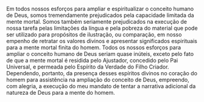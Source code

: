 ﻿Em todos nossos esforços para ampliar e espiritualizar o conceito humano de Deus, somos tremendamente prejudicados pela capacidade limitada da mente mortal. Somos também seriamente prejudicados na execução de nossa tarefa pelas limitações da língua e pela pobreza do material que pode ser utilizado para propósitos de ilustração, ou comparação, em nosso empenho de retratar os valores divinos e apresentar significados espirituais para a mente mortal finita do homem. Todos os nossos esforços para ampliar o conceito humano de Deus seriam quase inúteis, exceto pelo fato de que a mente mortal é residida pelo Ajustador, concedido pelo Pai Universal, e permeada pelo Espírito da Verdade do Filho Criador. Dependendo, portanto, da presença desses espíritos divinos no coração do homem para assistência na ampliação do conceito de Deus, empreendo, com alegria, a execução do meu mandato de tentar a narrativa adicional da natureza de Deus para a mente do homem.